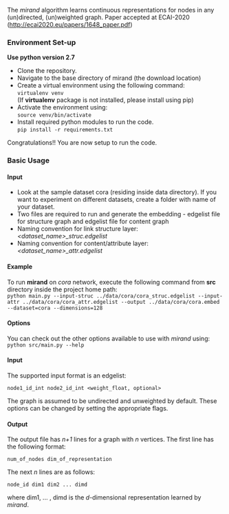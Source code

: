 The *mirand* algorithm learns continuous representations for nodes in any (un)directed, (un)weighted graph. Paper accepted at ECAI-2020 (http://ecai2020.eu/papers/1648_paper.pdf)

### Environment Set-up

**Use python version 2.7**

- Clone the repository.
- Navigate to the base directory of mirand (the download location)
- Create a virtual environment using the following command:<br/>
``virtualenv venv``<br/>
(If **virtualenv** package is not installed, please install using pip)
- Activate the environment using:<br/>
``source venv/bin/activate``
- Install required python modules to run the code.<br/>
``pip install -r requirements.txt``

Congratulations!! You are now setup to run the code.
  

### Basic Usage

#### Input

- Look at the sample dataset cora (residing inside data directory). If you want to experiment on different datasets, create a folder with name of your dataset.
- Two files are required to run and generate the embedding - edgelist file for structure graph and edgelist file for content graph
- Naming convention for link structure layer: *<dataset_name>_struc.edgelist*
- Naming convention for content/attribute layer: *<dataset_name>_attr.edgelist*


#### Example
To run **mirand** on *cora* network, execute the following command from **src** directory inside the project home path:<br/>
	``python main.py --input-struc ../data/cora/cora_struc.edgelist --input-attr ../data/cora/cora_attr.edgelist --output ../data/cora/cora.embed --dataset=cora --dimensions=128``

#### Options
You can check out the other options available to use with *mirand* using:<br/>
	``python src/main.py --help``

#### Input
The supported input format is an edgelist:

	node1_id_int node2_id_int <weight_float, optional>
		
The graph is assumed to be undirected and unweighted by default. These options can be changed by setting the appropriate flags.

#### Output
The output file has *n+1* lines for a graph with *n* vertices. 
The first line has the following format:

	num_of_nodes dim_of_representation

The next *n* lines are as follows:
	
	node_id dim1 dim2 ... dimd

where dim1, ... , dimd is the *d*-dimensional representation learned by *mirand*.
